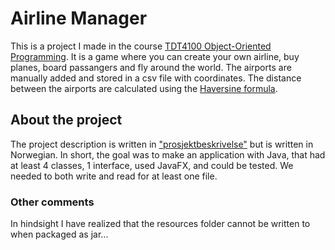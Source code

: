 # Airline Manager

This is a project I made in the course [TDT4100 Object-Oriented Programming](https://www.ntnu.edu/studies/courses/TDT4100#tab=omEmnet). It is a game where you can create your own airline, buy planes, board passangers and fly around the world. The airports are manually added and stored in a csv file with coordinates. The distance between the airports are calculated using the [Haversine formula](https://en.wikipedia.org/wiki/Haversine_formula).


## About the project
The project description is written in ["prosjektbeskrivelse"](prosjektbeskrivelse_2022.pdf) but is written in Norwegian. In short, the goal was to make an application with Java, that had at least 4 classes, 1 interface, used JavaFX, and could be tested. We needed to both write and read for at least one file.

### Other comments

In hindsight I have realized that the resources folder cannot be written to when packaged as jar...